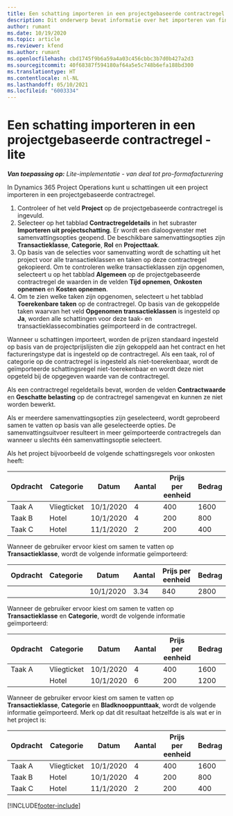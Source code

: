 ```yaml
---
title: Een schatting importeren in een projectgebaseerde contractregel - lite
description: Dit onderwerp bevat informatie over het importeren van financiële schattingen uit een project naar een contractregel.
author: rumant
ms.date: 10/19/2020
ms.topic: article
ms.reviewer: kfend
ms.author: rumant
ms.openlocfilehash: cbd1745f9b6a59a4a03c456cbbc3b7d0b427a2d3
ms.sourcegitcommit: 40f68387f594180af64a5e5c748b6efa188bd300
ms.translationtype: HT
ms.contentlocale: nl-NL
ms.lasthandoff: 05/10/2021
ms.locfileid: "6003334"
---
```

# <a name="import-an-estimate-to-a-project-based-contract-line---lite"></a>Een schatting importeren in een projectgebaseerde contractregel - lite

_**Van toepassing op:** Lite-implementatie - van deal tot pro-formafacturering_

In Dynamics 365 Project Operations kunt u schattingen uit een project importeren in een projectgebaseerde contractregel.

1. Controleer of het veld **Project** op de projectgebaseerde contractregel is ingevuld.
2. Selecteer op het tabblad **Contractregeldetails** in het subraster **Importeren uit projectschatting**. Er wordt een dialoogvenster met samenvattingsopties geopend. De beschikbare samenvattingsopties zijn **Transactieklasse**, **Categorie**, **Rol** en **Projecttaak**.
3. Op basis van de selecties voor samenvatting wordt de schatting uit het project voor alle transactieklassen en taken op deze contractregel gekopieerd. Om te controleren welke transactieklassen zijn opgenomen, selecteert u op het tabblad **Algemeen** op de projectgebaseerde contractregel de waarden in de velden **Tijd opnemen**, **Onkosten opnemen** en **Kosten opnemen**. 
4. Om te zien welke taken zijn opgenomen, selecteert u het tabblad **Toerekenbare taken** op de contractregel. Op basis van de gekoppelde taken waarvan het veld **Opgenomen transactieklassen** is ingesteld op **Ja**, worden alle schattingen voor deze taak- en transactieklassecombinaties geïmporteerd in de contractregel.

Wanneer u schattingen importeert, worden de prijzen standaard ingesteld op basis van de projectprijslijsten die zijn gekoppeld aan het contract en het factureringstype dat is ingesteld op de contractregel. Als een taak, rol of categorie op de contractregel is ingesteld als niet-toerekenbaar, wordt de geïmporteerde schattingsregel niet-toerekenbaar en wordt deze niet opgeteld bij de opgegeven waarde van de contractregel.

Als een contractregel regeldetails bevat, worden de velden **Contractwaarde** en **Geschatte belasting** op de contractregel samengevat en kunnen ze niet worden bewerkt.

Als er meerdere samenvattingsopties zijn geselecteerd, wordt geprobeerd samen te vatten op basis van alle geselecteerde opties. De samenvattingsuitvoer resulteert in meer geïmporteerde contractregels dan wanneer u slechts één samenvattingsoptie selecteert.

Als het project bijvoorbeeld de volgende schattingsregels voor onkosten heeft:

| Opdracht | Categorie | Datum | Aantal | Prijs per eenheid | Bedrag |
| --- | --- | --- | --- | --- | --- |
| Taak A | Vliegticket | 10/1/2020 | 4 | 400 | 1600 |
| Taak B | Hotel | 10/1/2020 | 4 | 200 | 800 |
| Taak C | Hotel | 11/1/2020 | 2 | 200 | 400 |

Wanneer de gebruiker ervoor kiest om samen te vatten op **Transactieklasse**, wordt de volgende informatie geïmporteerd:

| Opdracht | Categorie | Datum | Aantal | Prijs per eenheid | Bedrag |
| --- | --- | --- | --- | --- | --- |
| &nbsp; | &nbsp; | 10/1/2020 | 3.34 | 840 | 2800 |

Wanneer de gebruiker ervoor kiest om samen te vatten op **Transactieklasse** en **Categorie**, wordt de volgende informatie geïmporteerd:

| Opdracht | Categorie | Datum | Aantal | Prijs per eenheid | Bedrag |
| --- | --- | --- | --- | --- | --- |
| Taak A | Vliegticket | 10/1/2020 | 4 | 400 | 1600 |
| &nbsp;| Hotel | 10/1/2020 | 6 | 200 | 1200 |

Wanneer de gebruiker ervoor kiest om samen te vatten op **Transactieklasse**, **Categorie** en **Bladknooppunttaak**, wordt de volgende informatie geïmporteerd. Merk op dat dit resultaat hetzelfde is als wat er in het project is:

| Opdracht | Categorie | Datum | Aantal | Prijs per eenheid | Bedrag |
| --- | --- | --- | --- | --- | --- |
| Taak A | Vliegticket | 10/1/2020 | 4 | 400 | 1600 |
| Taak B | Hotel | 10/1/2020 | 4 | 200 | 800 |
| Taak C | Hotel | 11/1/2020 | 2 | 200 | 400 |


[!INCLUDE[footer-include](../../includes/footer-banner.md)]